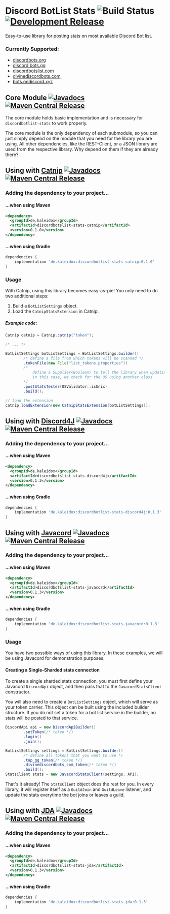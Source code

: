 # Discord BotList Stats ![Build Status](https://github.com/burdoto/VBAN-API/workflows/Build%20Tests/badge.svg) [![Development Release](https://jitpack.io/v/burdoto/discordbotlist-stats.svg)](https://jitpack.io/#burdoto/discordbotlist-stats)
Easy-to-use library for posting stats on most available Discord Bot list.

### Currently Supported:
- [discordbots.org](https://discordbots.org/)
- [discord.bots.gg](https://discord.bots.gg/)
- [discordbotslist.com](https://discordbotlist.com/)
- [divinediscordbots.com](https://divinediscordbots.com/)
- [bots.ondiscord.xyz](https://bots.ondiscord.xyz/)

## Core Module [![Javadocs](http://javadoc.io/badge/de.kaleidox/discordbotlist-stats-core.svg)](http://javadoc.io/doc/de.kaleidox/discordbotlist-stats-core) [![Maven Central Release](https://maven-badges.herokuapp.com/maven-central/de.kaleidox/discordbotlist-stats-core/badge.svg)](https://maven-badges.herokuapp.com/maven-central/de.kaleidox/discordbotlist-stats-core)
The core module holds basic implementation and is necessary for `discordbotlist-stats` to work properly.

The core module is the only dependency of each submodule, so you can just simply depend on the module that you need for the library you are using.
All other dependencies, like the REST-Client, or a JSON library are used from the respective library. Why depend on them if they are already there?  

## Using with [Catnip](https://github.com/mewna/catnip) [![Javadocs](http://javadoc.io/badge/de.kaleidox/discordbotlist-stats-catnip.svg)](http://javadoc.io/doc/de.kaleidox/discordbotlist-stats-catnip) [![Maven Central Release](https://maven-badges.herokuapp.com/maven-central/de.kaleidox/discordbotlist-stats-catnip/badge.svg)](https://maven-badges.herokuapp.com/maven-central/de.kaleidox/discordbotlist-stats-catnip)
### Adding the dependency to your project...
#### ...when using Maven
```xml
<dependency>
  <groupId>de.kaleidox</groupId>
  <artifactId>discordbotslist-stats-catnip</artifactId>
  <version>0.1.0</version>
</dependency>
```
#### ...when using Gradle
```groovy
dependencies {
    implementation 'de.kaleidox:discordbotlist-stats-catnip:0.1.0'
}
```
### Usage
With Catnip, using this library becomes easy-as-pie!
You only need to do two additional steps:

1. Build a `BotListSettings` object.
2. Load the `CatnipStatsExtension` in Catnip.
##### Example code:
```java
Catnip catnip = Catnip.catnip("token");

/* ... */

BotListSettings botListSettings = BotListSettings.builder()
        /* define a file from which tokens will be scanned */
        .tokenFile(new File("list_tokens.properties"))
        /* 
            define a Supplier<Boolean> to tell the library when updating should be disabled
            in this case, we check for the OS using another class
        */
        .postStatsTester(OSValidator::isUnix)
        .build();

// load the extension
catnip.loadExtension(new CatnipStatsExtension(botListSettings));
```

## Using with [Discord4J](https://github.com/Discord4J/Discord4J) [![Javadocs](http://javadoc.io/badge/de.kaleidox/discordbotlist-stats-discord4j.svg)](http://javadoc.io/doc/de.kaleidox/discordbotlist-stats-discord4j) [![Maven Central Release](https://maven-badges.herokuapp.com/maven-central/de.kaleidox/discordbotlist-stats-discord4j/badge.svg)](https://maven-badges.herokuapp.com/maven-central/de.kaleidox/discordbotlist-stats-discord4j)
### Adding the dependency to your project...
#### ...when using Maven
```xml
<dependency>
  <groupId>de.kaleidox</groupId>
  <artifactId>discordbotslist-stats-discord4j</artifactId>
  <version>0.1.3</version>
</dependency>
```
#### ...when using Gradle
```groovy
dependencies {
    implementation 'de.kaleidox:discordbotlist-stats-discord4j:0.1.3'
}
```

## Using with [Javacord](https://github.com/Javacord/Javacord) [![Javadocs](http://javadoc.io/badge/de.kaleidox/discordbotlist-stats-javacord.svg)](http://javadoc.io/doc/de.kaleidox/discordbotlist-stats-javacord) [![Maven Central Release](https://maven-badges.herokuapp.com/maven-central/de.kaleidox/discordbotlist-stats-javacord/badge.svg)](https://maven-badges.herokuapp.com/maven-central/de.kaleidox/discordbotlist-stats-javacord)
### Adding the dependency to your project...
#### ...when using Maven
```xml
<dependency>
  <groupId>de.kaleidox</groupId>
  <artifactId>discordbotslist-stats-javacord</artifactId>
  <version>0.1.3</version>
</dependency>
```
#### ...when using Gradle
```groovy
dependencies {
    implementation 'de.kaleidox:discordbotlist-stats-javacord:0.1.3'
}
```
### Usage
You have two possible ways of using this library.
In these examples, we will be using Javacord for demonstration purposes.
#### Creating a Single-Sharded stats connection
To create a single sharded stats connection, you must first define your Javacord `DiscordApi` object, and then pass that to the `JavacordStatsClient` constructor.

You will also need to create a `BotListSettings` object, which will serve as your token carrier.
This object can be built using the included builder structure.
If you do not set a token for a bot list service in the builder, no stats will be posted to that service. 
```java
DiscordApi api = new DiscordApiBuilder()
        .setToken(/* token */)
        .login()
        .join();

BotListSettings settings = BotListSettings.builder()
        /* define all tokens that you want to use */
        .top_gg_token(/* token */)
        .divinediscordbots_com_token(/* token */)
        .build();
StatsClient stats = new JavacordStatsClient(settings, API);
```
That's it already! The `StatsClient` object does the rest for you.
In every library, it will register itself as a `GuildJoin` and `GuildLeave` listener, 
and update the stats everytime the bot joins or leaves a guild.

## Using with [JDA](https://github.com/DV8FromTheWorld/JDA) [![Javadocs](http://javadoc.io/badge/de.kaleidox/discordbotlist-stats-jda.svg)](http://javadoc.io/doc/de.kaleidox/discordbotlist-stats-jda) [![Maven Central Release](https://maven-badges.herokuapp.com/maven-central/de.kaleidox/discordbotlist-stats-jda/badge.svg)](https://maven-badges.herokuapp.com/maven-central/de.kaleidox/discordbotlist-stats-jda)
### Adding the dependency to your project...
#### ...when using Maven
```xml
<dependency>
  <groupId>de.kaleidox</groupId>
  <artifactId>discordbotslist-stats-jda</artifactId>
  <version>0.1.3</version>
</dependency>
```
#### ...when using Gradle
```groovy
dependencies {
    implementation 'de.kaleidox:discordbotlist-stats-jda:0.1.3'
}
```
